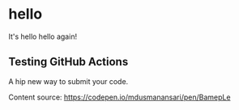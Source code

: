 # hello

It's hello hello again!

## Testing GitHub Actions

A hip new way to submit your code.

Content source: <https://codepen.io/mdusmanansari/pen/BamepLe>
